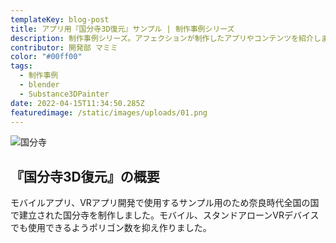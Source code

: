 ```yaml
---
templateKey: blog-post
title: アプリ用『国分寺3D復元』サンプル | 制作事例シリーズ
description: 制作事例シリーズ。アフェクションが制作したアプリやコンテンツを紹介します。今回はアプリ用に制作した『国分寺3D復元』サンプルです。
contributor: 開発部 マミミ
color: "#00ff00"
tags:
  - 制作事例
  - blender
  - Substance3DPainter
date: 2022-04-15T11:34:50.285Z
featuredimage: /static/images/uploads/01.png
---
```

![国分寺](https://affexion-blog.netlify.app/dd413184-4230-4870-98df-46eef65c9e4b)

## 『国分寺3D復元』の概要<br>
モバイルアプリ、VRアプリ開発で使用するサンプル用のため奈良時代全国の国で建立された国分寺を制作しました。モバイル、スタンドアローンVRデバイスでも使用できるようポリゴン数を抑え作りました。
